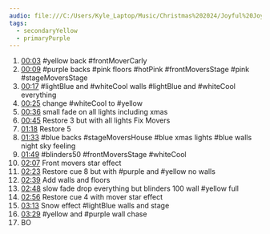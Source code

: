 ```yaml
---
audio: file:///C:/Users/Kyle_Laptop/Music/Christmas%202024/Joyful%20Joyful%20(FINAL)-B.mp3
tags:
  - secondaryYellow
  - primaryPurple
---
```


1. [00:03](file:///C:/Users/Kyle_Laptop/Music/Christmas%202024/Joyful%20Joyful%20(FINAL)-B.mp3#t=3.09) #yellow  back #frontMoverCarly
2. [00:09](file:///C:/Users/Kyle_Laptop/Music/Christmas%202024/Joyful%20Joyful%20(FINAL)-B.mp3#t=9.92) #purple backs #pink floors #hotPink #frontMoversStage #pink #stageMoversStage 
3. [00:17](file:///C:/Users/Kyle_Laptop/Music/Christmas%202024/Joyful%20Joyful%20(FINAL)-B.mp3#t=17.84) #lightBlue  and #whiteCool walls #lightBlue and #whiteCool everything
4. [00:25](file:///C:/Users/Kyle_Laptop/Music/Christmas%202024/Joyful%20Joyful%20(FINAL)-B.mp3#t=25.69) change #whiteCool  to #yellow 
5. [00:36](file:///C:/Users/Kyle_Laptop/Music/Christmas%202024/Joyful%20Joyful%20(FINAL)-B.mp3#t=36.80) small fade on all lights including xmas
6. [00:45](file:///C:/Users/Kyle_Laptop/Music/Christmas%202024/Joyful%20Joyful%20(FINAL)-B.mp3#t=45.12) Restore 3 but with all lights Fix Movers
7. [01:18](file:///C:/Users/Kyle_Laptop/Music/Christmas%202024/Joyful%20Joyful%20(FINAL)-B.mp3#t=01:18.08) Restore 5
8. [01:33](file:///C:/Users/Kyle_Laptop/Music/Christmas%202024/Joyful%20Joyful%20(FINAL)-B.mp3#t=01:33.47) #blue backs #stageMoversHouse #blue xmas lights #blue walls night sky feeling
9. [01:49](file:///C:/Users/Kyle_Laptop/Music/Christmas%202024/Joyful%20Joyful%20(FINAL)-B.mp3#t=01:49.78) #blinders50 #frontMoversStage #whiteCool 
10. [02:07](file:///C:/Users/Kyle_Laptop/Music/Christmas%202024/Joyful%20Joyful%20(FINAL)-B.mp3#t=02:07.25) Front movers star effect
11. [02:23](file:///C:/Users/Kyle_Laptop/Music/Christmas%202024/Joyful%20Joyful%20(FINAL)-B.mp3#t=02:23.41) Restore cue 8 but with #purple  and #yellow  no walls
12. [02:39](file:///C:/Users/Kyle_Laptop/Music/Christmas%202024/Joyful%20Joyful%20(FINAL)-B.mp3#t=02:39.80) Add walls and floors
13. [02:48](file:///C:/Users/Kyle_Laptop/Music/Christmas%202024/Joyful%20Joyful%20(FINAL)-B.mp3#t=02:48.02) slow fade drop everything but blinders 100 wall #yellow full
14. [02:56](file:///C:/Users/Kyle_Laptop/Music/Christmas%202024/Joyful%20Joyful%20(FINAL)-B.mp3#t=02:56.86) Restore cue 4 with mover star effect
15. [03:13](file:///C:/Users/Kyle_Laptop/Music/Christmas%202024/Joyful%20Joyful%20(FINAL)-B.mp3#t=03:13.54) Snow effect #lightBlue  walls and stage
16. [03:29](file:///C:/Users/Kyle_Laptop/Music/Christmas%202024/Joyful%20Joyful%20(FINAL)-B.mp3#t=03:29.14) #yellow and #purple wall chase
17. BO